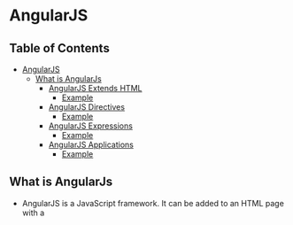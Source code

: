# AngularJS #

## Table of Contents ##

- [AngularJS](#angularjs)
  * [What is AngularJs](#what-is-angularjs)
    + [AngularJS Extends HTML](#angularjs-extends-html)
      - [Example](#example)
    + [AngularJS Directives](#angularjs-directives)
      - [Example](#example-1)
    + [AngularJS Expressions](#angularjs-expressions)
      - [Example](#example-2)
    + [AngularJS Applications](#angularjs-applications)
      - [Example](#example-3)

## What is AngularJs ##

- AngularJS is a JavaScript framework. It can be added to an HTML page with a <script> tag.
- AngularJS extends HTML attributes with Directives, and binds data to HTML with Expressions.
- AngularJS is a JavaScript framework written in JavaScript.AngularJS is distributed as a JavaScript file, and can be added to a web page with a script tag:
> ```<script src="https://ajax.googleapis.com/ajax/libs/angularjs/1.6.9/angular.min.js"></script> ```

### AngularJS Extends HTML ###

- AngularJS extends HTML with ***ng-directives***. 
- The ***ng-app*** directive defines an AngularJS application.
- The ***ng-model*** directive binds the value of HTML controls (input, select, textarea) to application data.
- The ***ng-bind*** directive binds application data to the HTML view.
#### Example ####
<details>
<summary><h6>(chick here)</h6></summary>

```
<!DOCTYPE html>
<html>
<script src="https://ajax.googleapis.com/ajax/libs/angularjs/1.6.9/angular.min.js"></script>
<body>

<div ng-app="">
  <p>Name: <input type="text" ng-model="name"></p>
  <p ng-bind="name"></p>
</div>

</body>
</html> 
```
<p><h6>Explanation</h6>
<hr>

- AngularJS starts automatically when the web page has loaded.
- The ng-app directive tells AngularJS that the <div> element is the "owner" of an AngularJS application.
- The ng-model directive binds the value of the input field to the application variable name.
- The ng-bind directive binds the content of the <p> element to the application variable name.

</p>
</details>

### AngularJS Directives ###

- As you have already seen, AngularJS directives are HTML attributes with an ng prefix.
- The ng-init directive initializes AngularJS application variables.
#### Example ####
<details>
<summary><h6>(chick here)</h6></summary>

```
<div ng-app="" ng-init="firstName='John'">
<p>The name is <span ng-bind="firstName"></span></p>
</div>

```
</details>

### AngularJS Expressions ###

- AngularJS expressions are written inside double braces: {{ expression }}.
- AngularJS expressions bind AngularJS data to HTML the same way as the ng-bind directive.
- AngularJS will "output" data exactly where the expression is written:
#### Example ####
<details>
<summary><h6>(chick here)</h6></summary>

```
<div ng-app="">
  <p>My first expression: {{ 5 + 5 }}</p>
  <p>Name: <input type="text" ng-model="name"></p>
  <p>{{name}}</p>
</div>

```
</details>

### AngularJS Applications ###

- AngularJS modules define AngularJS applications.
- AngularJS controllers control AngularJS applications.
- The ng-app directive defines the application, the ng-controller directive defines the controller.

#### Example ####

<details>
<summary><h6>(chick here)</h6></summary>

```

<div ng-app="myApp" ng-controller="myCtrl">
First Name: <input type="text" ng-model="firstName"><br>
Last Name: <input type="text" ng-model="lastName"><br>
<br>
Full Name: {{firstName + " " + lastName}}

</div>

<script>
var app = angular.module('myApp', []);
app.controller('myCtrl', function($scope) {
  $scope.firstName= "John";
  $scope.lastName= "Doe";
});
</script>

```
</details>

